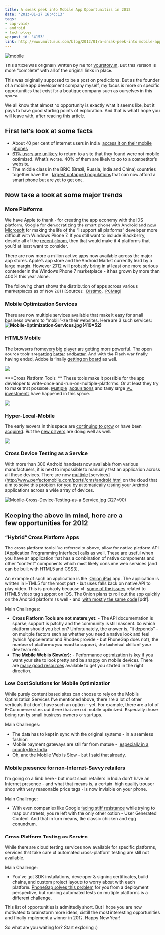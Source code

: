 ```yaml
---
title: A sneak peek into Mobile App Opportunities in 2012
date: '2012-01-27 16:45:13'
tags:
- cap-vaidy
- android
- technology
wp:post_id: '4153'
link: http://www.multunus.com/blog/2012/01/a-sneak-peek-into-mobile-app-opportunities-in-2012/
---
```


![mobile](http://www.multunus.com/wp-content/uploads/2012/01/mobile.png)

This article was originally written by me for [yourstory.in](http://yourstory.in/2011/12/a-sneak-peek-into-mobile-app-opportunities-in-2012/). But this version is more “complete” with all of the original links in place.

This was originally supposed to be a post on predictions. But as the founder of a mobile app development company myself, my focus is more on specific opportunities that exist for a boutique company such as ourselves in this space.

We all know that almost no opportunity is exactly what it seems like, but it pays to have good starting points of exploration. And that is what I hope you will leave with, after reading this article.


## First let’s look at some facts

- About 40 per cent of Internet users in India 
[access it on their mobile phones](http://www.medianama.com/2011/03/223-google-india-has-100m-internet-40m-mobile-internet-users-india-search-trends/)
- [61% users are unlikely](http://googlemobileads.blogspot.com/2011/06/mobile-ize-your-business-with-google.html) to return to a site that they found were not mobile optimized. What’s worse, 40% of them are likely to go to a competitor’s website.
- The middle class in the BRIC (Brazil, Russia, India and China) countries together have the  
[largest untapped populations](http://blog.flurry.com/bid/79595/Kaboom-iOS-and-Android-International-Installed-Base-Expansion) that can now afford a smart phone but are yet to get one.


## Now take a look at some major trends

### More Platforms
We have Apple to thank - for creating the app economy with the iOS platform, Google for democratizing the smart phone with Android and
[now Microsoft](http://www.engadget.com/2011/12/28/windows-phone-marketplace-hits-50-000-app-submission-milestone/) for making the life of the “I support all platforms” developer more difficult with Windows Phone 7. If you still want to include Blackberry, despite all of the
[recent gloom](http://www.theaustralian.com.au/business/wall-street-journal/pressure-mounts-on-blackberrys-rim/story-fnay3ubk-1226223581617), then that would make it 4 platforms that you’d at least want to consider.

There are now more a million active apps now available across the major app stores. Apple’s app store and the Android Market currently lead by a large margin. However 2012 will probably bring in at least one more serious contender in the Windows Phone 7 marketplace - it has grown by more than 400% this year alone.

The following chart shows the distribution of apps across various marketplaces as of Nov 2011 [Sources: 
[Distimo](http://www.distimo.com/2011_12_distimo-releases-full-year-2011-publication/), 
[PCMag](http://www.pcmag.com/article2/0,2817,2395188,00.asp)]

### Mobile Optimization Services
There are now multiple services available that make it easy for small business owners to “mobili”-ze their websites. Here are 3 such services:
**![Mobile-Optimization-Services.jpg (419×52)](http://yourstory.in/wp-content/uploads/2011/12/Mobile-Optimization-Services.jpg)**


### HTML5 Mobile
The browsers from[every](http://www.infoworld.com/d/html5/ios-5s-safari-beats-all-mobile-browsers-in-html5-compatibility-175371) [big](http://www.winrumors.com/microsoft-benchmarks-windows-phone-browser-against-iphone-4-and-android-wins/) [player](http://www.sencha.com/blog/galaxy-nexus-the-html5-developer-scorecard/) are getting more powerful. The open source tools are[getting](http://html5boilerplate.com/mobile) [better](http://www.sencha.com/products/touch/) and[better](http://jquerymobile.com/). And with the Flash war finally having  ended, Adobe is finally [getting on board](http://mashable.com/2011/11/11/flash-mobile-dead-adobe/) as well.

**![](https://lh5.googleusercontent.com/hTW2K0tBVW0aRKezNkI3jOkMcPjIiiqBUUA_GjEsz4RzJasJRNwjeXPnT8u7527IV09hk9RfPuOqfAOr8ipPixskPjUwQohmM8F_trXh_kZOf_WCXBY)**

***Cross Platform Tools: **
These tools make it possible for the app developer to write-once-and-run-on-multiple-platforms. Or at least they try to make that possible.
[Multiple](http://www.adobe.com/aboutadobe/pressroom/pressreleases/201110/AdobeAcquiresNitobi.html) 
[acquisitions](http://rhomobile.com/blog/motorola-acquires-rhomobile-and-rhoelements-version-1-launched/) and fairly large
[VC investments](http://techcrunch.com/2011/11/01/appcelerator-raises-15-million-series-c-round/) have happened in this space.

**![](https://lh5.googleusercontent.com/i-qWEO80aZSQqdT1KscQlyi52RZqLFwpuflccTQRXAqlQAI0nx661xJxcBzZWjLDrE31PfmF9Odt2pfz5YgFwN65nfbbgqkrh_wazy-LfzWsBeG8-DM)**

### Hyper-Local-Mobile 
The early movers in this space are [continuing to grow](http://searchenginewatch.com/article/2081107/Foursquare-Hits-10-Million-Users-Yeah-Thats-1000-Annual-Growth) or have been [acquired](http://www.guardian.co.uk/technology/2011/dec/05/facebook-buys-gowalla-location-sharing). But the [new players](http://socialcommercetoday.com/social-commerce-platform-overview-shopkick-mobile-commerce-on-steroids/) are doing well as well.

**![](https://lh6.googleusercontent.com/-b4IZffxNy08thOITpu51-QB3Da2GhopjubrfZ7DYzHrUwFEQboJNVCfgZl2OHeEUvVsZA2_ClNVEK7Q8aJJlJTeYr4EUDzntcuaWTBVNZHPTfgYcjw)**

### Cross Device Testing as a Service
With more than 300 Android handsets now available from various manufacturers, it is next to impossible to manually test an application across all these devices. There are now [multiple](http://testdroid.com/) [services](http://www.perfectomobile.com/portal/cms/android.html on the cloud that aim to solve this problem for you by automatically testing your Android applications across a wide array of devices.

![Mobile-Cross-Device-Testing-as-a-Service.jpg (327×90)](http://yourstory.in/wp-content/uploads/2011/12/Mobile-Cross-Device-Testing-as-a-Service.jpg)

## Keeping the above in mind, here are a few opportunities for 2012

### “Hybrid” Cross Platform Apps
The cross platform tools I’ve referred to above, allow for native platform API [Application Programming Interface] calls as well. These are useful when you have an application that has a combination of native components and other “content” components which most likely consume web services [and can be built with HTML5 and CSS3].

An example of such an application is the 
[Onion iPad](http://bits.blogs.nytimes.com/2011/04/01/the-onion-releases-free-html5-ipad-app/) app. The application is written in HTML5 for the most part - but uses falls back on native API to play video. This is probably because of 
[some of the issues](http://blog.millermedeiros.com/2011/03/html5-video-issues-on-the-ipad-and-how-to-solve-them/) related to HTML5 video tag support on iOS. The Onion plans to roll out the app quickly on the Android platform as well - and 
[with mostly the same code](http://sndstl.com/wp-content/uploads/2011/09/snd-app.pdf) [pdf].


Main Challenges:

- **Cross Platform Tools are not mature yet:** - The API documentation is sparse, support is patchy and the community is still nascent. So which platform should you bet on? Unfortunately, the answer is, “it depends” - on multiple factors such as whether you need a native look and feel (which Appcelerator and Rhodes provide - but PhoneGap does not), the number of platforms you need to support, the technical skills of your dev team etc.
- **The Mobile Web is Slow(er):** - Performance optimization is key if you want your site to look pretty and be snappy on mobile devices. There are [many good resources](http://www.google.co.in/search?q=html5+performance+mobile) available to get you started in the right direction.
 
### Low Cost Solutions for Mobile Optimization
While purely content based sites can choose to rely on the Mobile Optimization Services I’ve mentioned above, there are a lot of other verticals that don’t have such an option - yet. For example, there are a lot of E-Commerce sites out there that are not mobile optimized. Especially those being run by small business owners or startups.

Main Challenges:

- The data has to kept in sync with the original systems - in a seamless fashion
- Mobile payment gateways are still far from mature - 
[especially in a country like India](http://www.venturewoods.org/index.php/2011/01/19/mobile-payments-shifting-opportunities-for-startups/).
- Oh, and the Mobile Web is Slow - but I said that already.

### Mobile presence for non-Internet-Savvy retailers
I’m going on a limb here - but most small retailers in India don’t have an Internet presence - and what that means is, a certain  high quality trouser shop with very reasonable price tags - is now invisible on your phone.


Main Challenge:

- With even companies like Google
[facing stiff resistance](http://articles.timesofindia.indiatimes.com/2011-06-20/internet/29679379_1_google-street-view-google-s-street-view-privacy-concerns) while trying to map our streets, you’re left with the only other option - User Generated Content. And that in turn means, the classic chicken and egg conundrum.

### Cross Platform Testing as Service
While there are cloud testing services now available for specific platforms, services that take care of automated cross-platform testing are still not available.

Main Challenge:

- You’ve got SDK installations, developer & signing certificates, build chains, and custom project layouts to worry about with each platform. [PhoneGap solves this problem](http://savagelook.com/blog/portfolio/8-things-to-know-about-phonegap) for you from a deployment perspective, but running automated tests on multiple platforms is a different challenge.

This list of opportunities is admittedly short. But I hope you are now motivated to brainstorm more ideas, distill the most interesting opportunities and finally implement a winner in 2012. Happy New Year!

So what are you waiting for? Start exploring :)
